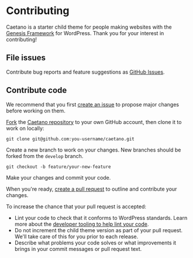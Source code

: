 # Contributing

Caetano is a starter child theme for people making websites with the [Genesis Framework](https://my.targetimc.com/themes/genesis/) for WordPress. Thank you for your interest in contributing!

## File issues

Contribute bug reports and feature suggestions as [GitHub Issues](https://github.com/targetimc/caetano/issues).

## Contribute code

We recommend that you first [create an issue](https://github.com/targetimc/caetano/issues/new) to propose major changes before working on them.

[Fork](https://help.github.com/en/articles/fork-a-repo) the [Caetano repository](https://github.com/targetimc/caetano) to your own GitHub account, then clone it to work on locally:

    git clone git@github.com:you-username/caetano.git

Create a new branch to work on your changes. New branches should be forked from the `develop` branch.

    git checkout -b feature/your-new-feature

Make your changes and commit your code.

When you're ready, [create a pull request](https://github.com/targetimc/caetano/pulls) to outline and contribute your changes.

To increase the chance that your pull request is accepted:

- Lint your code to check that it conforms to WordPress standards. Learn more about the [developer tooling to help lint your code](https://github.com/targetimc/caetano#for-developers).
- Do not increment the child theme version as part of your pull request. We'll take care of this for you prior to each release.
- Describe what problems your code solves or what improvements it brings in your commit messages or pull request text.
